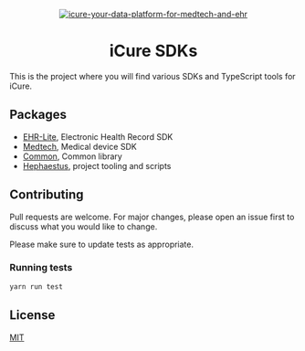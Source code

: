 <p align="center">
    <a href="https://docs.icure.com">
        <img alt="icure-your-data-platform-for-medtech-and-ehr" src="https://icure.com/assets/icons/logo.svg">
    </a>
    <h1 align="center">iCure SDKs</h1>
</p>

This is the project where you will find various SDKs and TypeScript tools for iCure.

## Packages

-   [EHR-Lite](./packages/ehr-lite), Electronic Health Record SDK
-   [Medtech](./packages/medtech), Medical device SDK
-   [Common](./packages/common), Common library
-   [Hephaestus](./packages/hephaestus), project tooling and scripts

## Contributing

Pull requests are welcome. For major changes, please open an issue first
to discuss what you would like to change.

Please make sure to update tests as appropriate.

### Running tests

```bash
yarn run test
```

## License

[MIT](https://choosealicense.com/licenses/mit/)
